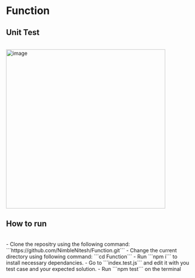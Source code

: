 # Function
## Unit Test
<br />
<img width="436" alt="image" src="https://user-images.githubusercontent.com/76262941/231358969-37ba5042-1404-44ec-b0d9-50f3c81e81cb.png">

## How to run
<br />
- Clone the repositry using the following command: ```https://github.com/NimbleNitesh/Function.git```
- Change the current directory using following command: ```cd Function```
- Run ```npm i``` to install necessary dependancies.
- Go to ```index.test.js``` and edit it with you test case and your expected solution.
- Run ```npm test``` on the terminal

